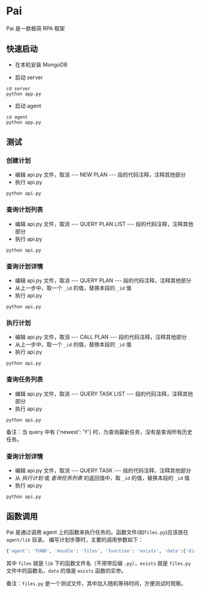 # Pai

Pai 是一款极简 RPA 框架


## 快速启动

- 在本机安装 MongoDB

- 启动 server

```shell
cd server
python app.py
```

- 启动 agent

```shell
cd agent
python app.py
```


## 测试

### 创建计划 

- 编辑 api.py 文件，取消 --- NEW PLAN --- 段的代码注释，注释其他部分
- 执行 api.py

```shell
python api.py
```

### 查询计划列表 

- 编辑 api.py 文件，取消 --- QUERY PLAN LIST --- 段的代码注释，注释其他部分
- 执行 api.py

```shell
python api.py
```

### 查询计划详情 

- 编辑 api.py 文件，取消 --- QUERY PLAN --- 段的代码注释，注释其他部分
- 从上一步中，取一个 `_id` 的值，替换本段的 `_id` 值
- 执行 api.py

```shell
python api.py
```

### 执行计划

- 编辑 api.py 文件，取消 --- CALL PLAN --- 段的代码注释，注释其他部分
- 从上一步中，取一个 `_id` 的值，替换本段的 `_id` 值
- 执行 api.py

```shell
python api.py
```

### 查询任务列表 

- 编辑 api.py 文件，取消 --- QUERY TASK LIST --- 段的代码注释，注释其他部分
- 执行 api.py

```shell
python api.py
```

备注：当 query 中有 {'newest': 'Y'} 时，为查询最新任务，没有是查询所有历史任务。


### 查询计划详情 

- 编辑 api.py 文件，取消 --- QUERY TASK --- 段的代码注释，注释其他部分
- 从 *执行计划* 或 *查询任务列表* 的返回值中，取 `_id` 的值，替换本段的 `_id` 值
- 执行 api.py

```shell
python api.py
```


## 函数调用

Pai 是通过调用 agent 上的函数来执行任务的。函数文件(如`files.py`)应该放在 `agent/lib` 目录。
编写计划步骤时，主要的调用参数如下：

```python
{'agent': 'FUND', 'moudle': 'files', 'function': 'exists', 'data':{'dir': '', 'path': 'app.py'}}
```

其中 `files` 就是 `lib` 下的函数文件名（不用带后缀 `.py`），`exists` 就是 `files.py` 文件中的函数名，`data` 的值是 `exists` 函数的实参。

备注：`files.py` 是一个测试文件，其中加入随机等待时间，方便测试时观察。